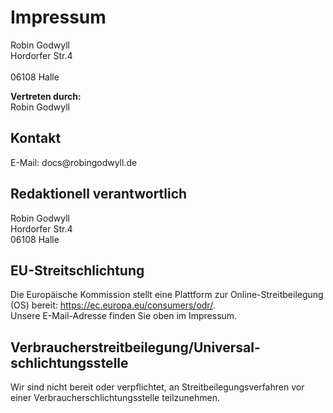 
<h1>Impressum</h1>

<p>Robin Godwyll<br />
Hordorfer Str.4<br />
<br />
06108 Halle</p>

<p><strong>Vertreten durch:</strong><br />
Robin Godwyll</p>

<h2>Kontakt</h2>
E-Mail: docs@robingodwyll.de</p>

<h2>Redaktionell verantwortlich</h2>
<p>Robin Godwyll <br />
Hordorfer Str.4<br />
06108 Halle</p>
    
<h2>EU-Streitschlichtung</h2>
<p>Die Europ&auml;ische Kommission stellt eine Plattform zur Online-Streitbeilegung (OS) bereit: <a href="https://ec.europa.eu/consumers/odr/" target="_blank" rel="noopener noreferrer">https://ec.europa.eu/consumers/odr/</a>.<br /> Unsere E-Mail-Adresse finden Sie oben im Impressum.</p>

<h2>Verbraucher&shy;streit&shy;beilegung/Universal&shy;schlichtungs&shy;stelle</h2>
<p>Wir sind nicht bereit oder verpflichtet, an Streitbeilegungsverfahren vor einer Verbraucherschlichtungsstelle teilzunehmen.</p>

